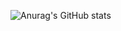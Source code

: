 ![Anurag's GitHub stats](https://github-readme-stats.vercel.app/api?username=codeHyeon&show_icons=true&theme=synthwave)
